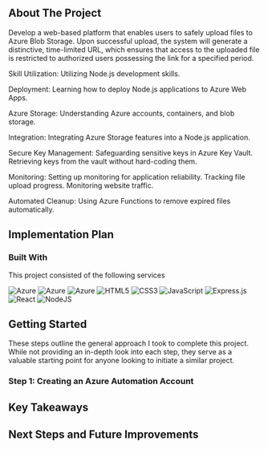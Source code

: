 <!-- ABOUT THE PROJECT -->
## About The Project

Develop a web-based platform that enables users to safely upload files to Azure Blob Storage. Upon successful upload, the system will generate a distinctive, time-limited URL, which ensures that access to the uploaded file is restricted to authorized users possessing the link for a specified period.

Skill Utilization:
Utilizing Node.js development skills.

Deployment:
Learning how to deploy Node.js applications to Azure Web Apps.

Azure Storage:
Understanding Azure accounts, containers, and blob storage.

Integration:
Integrating Azure Storage features into a Node.js application.

Secure Key Management:
Safeguarding sensitive keys in Azure Key Vault.
Retrieving keys from the vault without hard-coding them.

Monitoring:
Setting up monitoring for application reliability.
Tracking file upload progress.
Monitoring website traffic.

Automated Cleanup:
Using Azure Functions to remove expired files automatically.


## Implementation Plan




### Built With

This project consisted of the following services

![Azure](https://img.shields.io/badge/Azure-Storage-blue)
![Azure](https://img.shields.io/badge/Azure-Web_Apps-blue)
![Azure](https://img.shields.io/badge/Azure-KeyVault-blue)
![HTML5](https://img.shields.io/badge/HTML5-E34F26?style=for-the-badge&logo=html5&logoColor=white)
![CSS3](https://img.shields.io/badge/css3-%231572B6.svg?style=for-the-badge&logo=css3&logoColor=white)
![JavaScript](https://img.shields.io/badge/javascript-%23323330.svg?style=for-the-badge&logo=javascript&logoColor=%23F7DF1E)
![Express.js](https://img.shields.io/badge/express.js-%23404d59.svg?style=for-the-badge&logo=express&logoColor=%2361DAFB)
![React](https://img.shields.io/badge/react-%23404d59.svg?style=for-the-badge&logo=react&logoColor=%2361DAFB)
![NodeJS](https://img.shields.io/badge/node.js-6DA55F?style=for-the-badge&logo=node.js&logoColor=white)




<!-- GETTING STARTED -->
## Getting Started

These steps outline the general approach I took to complete this project. While not providing an in-depth look into each step, they serve as a valuable starting point for anyone looking to initiate a similar project.

### Step 1: Creating an Azure Automation Account






## Key Takeaways


## Next Steps and Future Improvements

